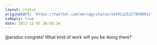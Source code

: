 ```yaml
---
layout: status
originalUrl: 'https://twitter.com/marcgg/status/143011252279590912'
isReply: true
date: 2011-12-03 16:58:34
---
```


@arsduo congrats! What kind of work will you be doing there?
